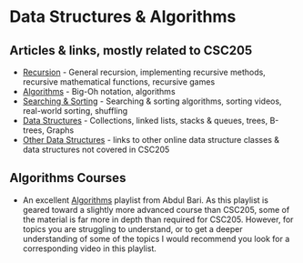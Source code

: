 # Data Structures & Algorithms

## Articles & links, mostly related to CSC205

- [Recursion](recursion.md) - General recursion, implementing recursive methods, recursive mathematical functions, recursive games
- [Algorithms](algorithms.md) - Big-Oh notation, algorithms
- [Searching & Sorting](searchingsorting.md) - Searching & sorting algorithms, sorting videos, real-world sorting, shuffling
- [Data Structures](datastructures.md) - Collections, linked lists, stacks & queues, trees, B-trees, Graphs
- [Other Data Structures](datastructures.md) - links to other online data structure classes & data structures not covered in CSC205

## Algorithms Courses

- An excellent [Algorithms](https://youtube.com/playlist?list=PLDN4rrl48XKpZkf03iYFl-O29szjTrs_O) playlist from Abdul Bari.  As this playlist is geared toward a slightly more advanced course than CSC205, some of the material is far more in depth than required for CSC205.  However, for topics you are struggling to understand, or to get a deeper understanding of some of the topics I would recommend you look for a corresponding video in this playlist.
